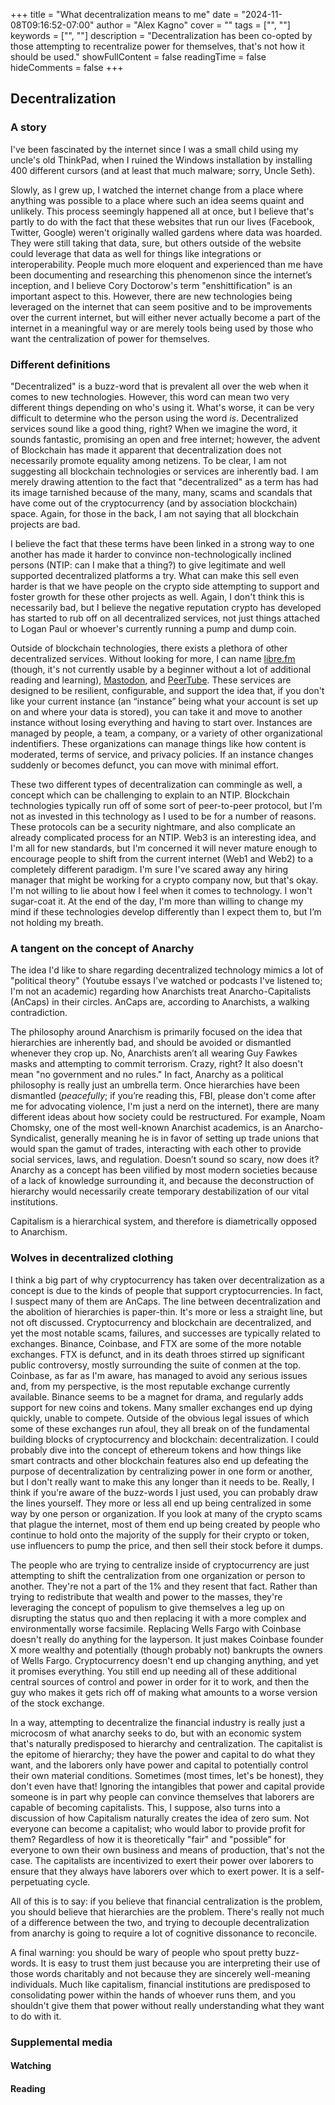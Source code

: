 +++
title = "What decentralization means to me"
date = "2024-11-08T09:16:52-07:00"
author = "Alex Kagno"
cover = ""
tags = ["", ""]
keywords = ["", ""]
description = "Decentralization has been co-opted by those attempting to recentralize power for themselves, that's not how it should be used."
showFullContent = false
readingTime = false
hideComments = false
+++

## Decentralization

### **A story**

I've been fascinated by the internet since I was a small child using my uncle's old ThinkPad, when I ruined the Windows installation by installing 400 different cursors (and at least that much malware; sorry, Uncle Seth).

Slowly, as I grew up, I watched the internet change from a place where anything was possible to a place where such an idea seems quaint and unlikely. This process seemingly happened all at once, but I believe that's partly to do with the fact that these websites that run our lives (Facebook, Twitter, Google) weren't originally walled gardens where data was hoarded. They were still taking that data, sure, but others outside of the website could leverage that data as well for things like integrations or interoperability. People much more eloquent and experienced than me have been documenting and researching this phenomenon since the internet’s inception, and I believe Cory Doctorow's term "enshittification" is an important aspect to this. However, there are new technologies being leveraged on the internet that can seem positive and to be improvements over the current internet, but will either never actually become a part of the internet in a meaningful way or are merely tools being used by those who want the centralization of power for themselves.

### **Different definitions**

"Decentralized" is a buzz-word that is prevalent all over the web when it comes to new technologies. However, this word can mean two very different things depending on who's using it. What's worse, it can be very difficult to determine who the person using the word *is*. Decentralized services sound like a good thing, right? When we imagine the word, it sounds fantastic, promising an open and free internet; however, the advent of Blockchain has made it apparent that decentralization does not necessarily promote equality among netizens. To be clear, I am not suggesting all blockchain technologies or services are inherently bad. I am merely drawing attention to the fact that "decentralized" as a term has had its image tarnished because of the many, many, scams and scandals that have come out of the cryptocurrency (and by association blockchain) space. Again, for those in the back, I am not saying that all blockchain projects are bad.

I believe the fact that these terms have been linked in a strong way to one another has made it harder to convince non-technologically inclined persons (NTIP: can I make that a thing?) to give legitimate and well supported decentralized platforms a try. What can make this sell even harder is that we have people on the crypto side attempting to support and foster growth for these other projects as well. Again, I don't think this is necessarily bad, but I believe the negative reputation crypto has developed has started to rub off on all decentralized services, not just things attached to Logan Paul or whoever's currently running a pump and dump coin.

Outside of blockchain technologies, there exists a plethora of other decentralized services. Without looking for more, I can name [libre.fm](https://libre.fm/) (though, it's not currently usable by a beginner without a lot of additional reading and learning), [Mastodon](https://joinmastodon.org/), and [PeerTube](https://joinpeertube.org/). These services are designed to be resilient, configurable, and support the idea that, if you don't like your current instance (an “instance” being what your account is set up on and where your data is stored), you can take it and move to another instance without losing everything and having to start over. Instances are managed by people, a team, a company, or a variety of other organizational indentifiers. These organizations can manage things like how content is moderated, terms of service, and privacy policies. If an instance changes suddenly or becomes defunct, you can move with minimal effort.

These two different types of decentralization can commingle as well, a concept which can be challenging to explain to an NTIP. Blockchain technologies typically run off of some sort of peer-to-peer protocol, but I'm not as invested in this technology as I used to be for a number of reasons. These protocols can be a security nightmare, and also complicate an already complicated process for an NTIP. Web3 is an interesting idea, and I'm all for new standards, but I'm concerned it will never mature enough to encourage people to shift from the current internet (Web1 and Web2) to a completely different paradigm. I'm sure I've scared away any hiring manager that might be working for a crypto company now, but that's okay. I'm not willing to lie about how I feel when it comes to technology. I won't sugar-coat it. At the end of the day, I'm more than willing to change my mind if these technologies develop differently than I expect them to, but I’m not holding my breath.


### **A tangent on the concept of Anarchy**

The idea I'd like to share regarding decentralized technology mimics a lot of "political theory" (Youtube essays I've watched or podcasts I've listened to; I'm not an academic) regarding how Anarchists treat Anarcho-Capitalists (AnCaps) in their circles. AnCaps are, according to Anarchists, a walking contradiction.

The philosophy around Anarchism is primarily focused on the idea that hierarchies are inherently bad, and should be avoided or dismantled whenever they crop up. No, Anarchists aren’t all wearing Guy Fawkes masks and attempting to commit terrorism. Crazy, right? It also doesn't mean "no government and no rules." In fact, Anarchy as a political philosophy is really just an umbrella term. Once hierarchies have been dismantled (*peacefully*; if you’re reading this, FBI, please don't come after me for advocating violence, I'm just a nerd on the internet), there are many different ideas about how society could be restructured. For example, Noam Chomsky, one of the most well-known Anarchist academics, is an Anarcho-Syndicalist, generally meaning he is in favor of setting up trade unions that would span the gamut of trades, interacting with each other to provide social services, laws, and regulation. Doesn’t sound so scary, now does it? Anarchy as a concept has been vilified by most modern societies because of a lack of knowledge surrounding it, and because the deconstruction of hierarchy would necessarily create temporary destabilization of our vital institutions. 

Capitalism is a hierarchical system, and therefore is diametrically opposed to Anarchism.


### **Wolves in decentralized clothing**

I think a big part of why cryptocurrency has taken over decentralization as a concept is due to the kinds of people that support cryptocurrencies. In fact, I suspect many of them are AnCaps. The line between decentralization and the abolition of hierarchies is paper-thin. It's more or less a straight line, but not oft discussed. Cryptocurrency and blockchain are decentralized, and yet the most notable scams, failures, and successes are typically related to exchanges. Binance, Coinbase, and FTX are some of the more notable exchanges. FTX is defunct, and in its death throes stirred up significant public controversy, mostly surrounding the suite of conmen at the top. Coinbase, as far as I'm aware, has managed to avoid any serious issues and, from my perspective, is the most reputable exchange currently available. Binance seems to be a magnet for drama, and regularly adds support for new coins and tokens. Many smaller exchanges end up dying quickly, unable to compete. Outside of the obvious legal issues of which some of these exchanges run afoul, they all break on of the fundamental building blocks of cryptocurrency and blockchain: decentralization. I could probably dive into the concept of ethereum tokens and how things like smart contracts and other blockchain features also end up defeating the purpose of decentralization by centralizing power in one form or another, but I don't really want to make this any longer than it needs to be. Really, I think if you're aware of the buzz-words I just used, you can probably draw the lines yourself. They more or less all end up being centralized in some way by one person or organization. If you look at many of the crypto scams that plague the internet, most of them end up being created by people who continue to hold onto the majority of the supply for their crypto or token, use influencers to pump the price, and then sell their stock before it dumps.

The people who are trying to centralize inside of cryptocurrency are just attempting to shift the centralization from one organization or person to another. They're not a part of the 1% and they resent that fact. Rather than trying to redistribute that wealth and power to the masses, they're leveraging the concept of populism to give themselves a leg up on disrupting the status quo and then replacing it with a more complex and environmentally worse facsimile. Replacing Wells Fargo with Coinbase doesn't really do anything for the layperson. It just makes Coinbase founder X more wealthy and potentially (though probably not) bankrupts the owners of Wells Fargo. Cryptocurrency doesn't end up changing anything, and yet it promises everything. You still end up needing all of these additional central sources of control and power in order for it to work, and then the guy who makes it gets rich off of making what amounts to a worse version of the stock exchange.

In a way, attempting to decentralize the financial industry is really just a microcosm of what anarchy seeks to do, but with an economic system that's naturally predisposed to hierarchy and centralization. The capitalist is the epitome of hierarchy; they have the power and capital to do what they want, and the laborers only have power and capital to potentially control their own material conditions. Sometimes (most times, let's be honest), they don't even have that! Ignoring the intangibles that power and capital provide someone is in part why people can convince themselves that laborers are capable of becoming capitalists. This, I suppose, also turns into a discussion of how Capitalism naturally creates the idea of zero sum. Not everyone can become a capitalist; who would labor to provide profit for them? Regardless of how it is theoretically "fair" and "possible” for everyone to own their own business and means of production, that's not the case. The capitalists are incentivized to exert their power over laborers to ensure that they always have laborers over which to exert power. It is a self-perpetuating cycle.

All of this is to say: if you believe that financial centralization is the problem, you should believe that hierarchies are the problem. There's really not much of a difference between the two, and trying to decouple decentralization from anarchy is going to require a lot of cognitive dissonance to reconcile.

A final warning: you should be wary of people who spout pretty buzz-words. It is easy to trust them just because you are interpreting their use of those words charitably and not because they are sincerely well-meaning individuals. Much like capitalism, financial institutions are predisposed to consolidating power within the hands of whoever runs them, and you shouldn't give them that power without really understanding what they want to do with it.

### **Supplemental media**

#### **Watching**

#### **Reading**